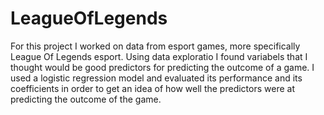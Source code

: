 # LeagueOfLegends
For this project I worked on data from esport games, more specifically League Of Legends esport.
Using data exploratio I found variabels that I thought would be good predictors for predicting the outcome of a game.
I used a logistic regression model and evaluated its performance and its coefficients in order to get an idea of how well the predictors were at predicting the outcome of the game.
